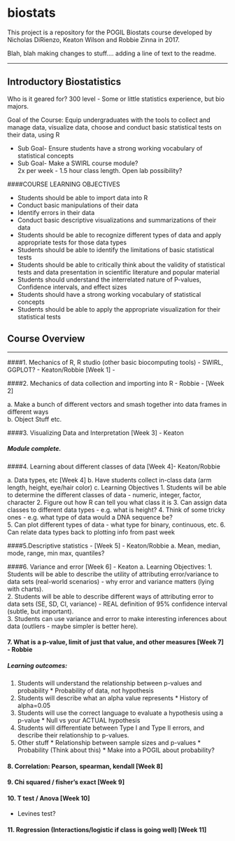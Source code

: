 # biostats

This project is a repository for the POGIL Biostats course developed by Nicholas DiRienzo, Keaton Wilson and Robbie Zinna in 2017.  

Blah, blah making changes to stuff.... adding a line of text to the readme.

***  
## Introductory Biostatistics

Who is it geared for? 300 level - Some or little statistics experience, but bio majors.  

Goal of the Course: Equip undergraduates with the tools to collect and manage data, visualize data, choose and conduct basic statistical tests on their data, using R  
  * Sub Goal- Ensure students have a strong working vocabulary of statistical concepts  
  * Sub Goal- Make a SWIRL course module?   
2x per week - 1.5 hour class length. Open lab possibility?

####COURSE LEARNING OBJECTIVES

  * Students should be able to import data into R  
  * Conduct basic manipulations of their data  
  * Identify errors in their data  
  * Conduct basic descriptive visualizations and summarizations of their data  
  * Students should be able to recognize different types of data and apply appropriate tests for those     data types  
  * Students should be able to identify the limitations of basic statistical tests  
  * Students should be able to critically think about the validity of statistical tests and data          presentation in scientific literature and popular material  
  * Students should understand the interrelated nature of P-values, Confidence intervals, and effect      sizes  
  * Students should have a strong working vocabulary of statistical concepts  
  * Students should be able to apply the appropriate visualization for their statistical tests  


## Course Overview
***
####1. Mechanics of R, R studio (other basic biocomputing tools) - SWIRL, GGPLOT? - Keaton/Robbie  [Week 1] - 

####2. Mechanics of data collection and importing into R - Robbie - [Week 2]

  
a. Make a bunch of different vectors and smash together into data frames in different ways  
b. Object Stuff etc.  

####3. Visualizing Data and Interpretation [Week 3] - Keaton  

##### Module complete.

####4. Learning about different classes of data [Week 4]- Keaton/Robbie

a. Data types, etc [Week 4]
b. Have students collect in-class data (arm length, height, eye/hair color)
c. Learning Objectives
    1. Students will be able to determine the different classes of data - numeric, integer, factor, character
    2. Figure out how R can tell you what class it is
    3. Can assign data classes to different data types - e.g. what is height?
    4. Think of some tricky ones - e.g. what type of data would a DNA sequence be?  
    5. Can plot different types of data - what type for binary, continuous, etc. 
    6. Can relate data types back to plotting info from past week  
    
####5.Descriptive statistics - [Week 5] - Keaton/Robbie
a. Mean, median, mode, range, min max, quantiles?

####6. Variance and error [Week 6] - Keaton
a. Learning Objectives:
    1. Students will be able to describe the utility of attributing error/variance to data sets (real-world scenarios) - why error and variance matters (lying with charts).  
    2. Students will be able to describe different ways of attributing error to data sets (SE, SD, CI, variance) - REAL definition of 95% confidence interval (subtle, but important).  
    3. Students can use variance and error to make interesting inferences about data (outliers - maybe simpler is better here).  
    
#### 7. What is a p-value, limit of just that value, and other measures [Week 7] - Robbie
##### Learning outcomes:
  1. Students will understand the relationship between p-values and probability
    * Probability of data, not hypothesis
  2. Students will describe what an alpha value represents
    * History of alpha=0.05
  3. Students will use the correct language to evaluate a hypothesis using a p-value
    * Null vs your ACTUAL hypothesis
  4. Students will differentiate between Type I and Type II errors, and describe their relationship to       p-values.
  5. Other stuff
    * Relationship between sample sizes and p-values
    * Probability (Think about this)
    * Make into a POGIL about probability?  


#### 8. Correlation: Pearson, spearman, kendall [Week 8]  
#### 9. Chi squared / fisher’s exact [Week 9]  
#### 10. T test / Anova [Week 10]  
  * Levines test?  
  
#### 11. Regression (Interactions/logistic if class is going well) [Week 11]



